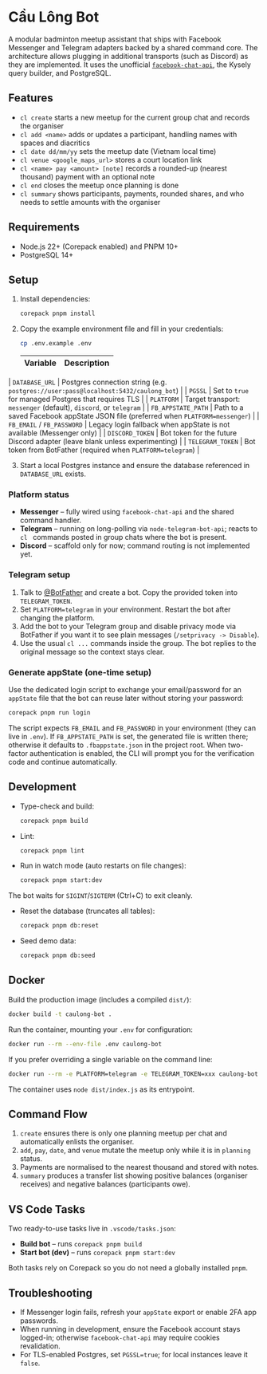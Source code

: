 # Cầu Lông Bot

A modular badminton meetup assistant that ships with Facebook Messenger and Telegram adapters backed by a shared command core. The architecture allows plugging in additional transports (such as Discord) as they are implemented. It uses the unofficial [`facebook-chat-api`](https://github.com/Schmavery/facebook-chat-api), the Kysely query builder, and PostgreSQL.

## Features

- `cl create` starts a new meetup for the current group chat and records the organiser
- `cl add <name>` adds or updates a participant, handling names with spaces and diacritics
- `cl date dd/mm/yy` sets the meetup date (Vietnam local time)
- `cl venue <google_maps_url>` stores a court location link
- `cl <name> pay <amount> [note]` records a rounded-up (nearest thousand) payment with an optional note
- `cl end` closes the meetup once planning is done
- `cl summary` shows participants, payments, rounded shares, and who needs to settle amounts with the organiser

## Requirements

- Node.js 22+ (Corepack enabled) and PNPM 10+
- PostgreSQL 14+

## Setup

1. Install dependencies:

   ```sh
   corepack pnpm install
   ```

2. Copy the example environment file and fill in your credentials:

   ```sh
   cp .env.example .env
   ```

   | Variable | Description |
   | --- | --- |
  | `DATABASE_URL` | Postgres connection string (e.g. `postgres://user:pass@localhost:5432/caulong_bot`) |
  | `PGSSL` | Set to `true` for managed Postgres that requires TLS |
  | `PLATFORM` | Target transport: `messenger` (default), `discord`, or `telegram` |
  | `FB_APPSTATE_PATH` | Path to a saved Facebook appState JSON file (preferred when `PLATFORM=messenger`) |
  | `FB_EMAIL` / `FB_PASSWORD` | Legacy login fallback when appState is not available (Messenger only) |
  | `DISCORD_TOKEN` | Bot token for the future Discord adapter (leave blank unless experimenting) |
  | `TELEGRAM_TOKEN` | Bot token from BotFather (required when `PLATFORM=telegram`) |

3. Start a local Postgres instance and ensure the database referenced in `DATABASE_URL` exists.

### Platform status

- **Messenger** – fully wired using `facebook-chat-api` and the shared command handler.
- **Telegram** – running on long-polling via `node-telegram-bot-api`; reacts to `cl ` commands posted in group chats where the bot is present.
- **Discord** – scaffold only for now; command routing is not implemented yet.

### Telegram setup

1. Talk to [@BotFather](https://t.me/BotFather) and create a bot. Copy the provided token into `TELEGRAM_TOKEN`.
2. Set `PLATFORM=telegram` in your environment. Restart the bot after changing the platform.
3. Add the bot to your Telegram group and disable privacy mode via BotFather if you want it to see plain messages (`/setprivacy -> Disable`).
4. Use the usual `cl ...` commands inside the group. The bot replies to the original message so the context stays clear.

### Generate appState (one-time setup)

Use the dedicated login script to exchange your email/password for an `appState` file that the bot can reuse later without storing your password:

```sh
corepack pnpm run login
```

The script expects `FB_EMAIL` and `FB_PASSWORD` in your environment (they can live in `.env`). If `FB_APPSTATE_PATH` is set, the generated file is written there; otherwise it defaults to `.fbappstate.json` in the project root. When two-factor authentication is enabled, the CLI will prompt you for the verification code and continue automatically.

## Development

- Type-check and build:

  ```sh
  corepack pnpm build
  ```

- Lint:

  ```sh
  corepack pnpm lint
  ```

- Run in watch mode (auto restarts on file changes):

  ```sh
  corepack pnpm start:dev
  ```

The bot waits for `SIGINT`/`SIGTERM` (Ctrl+C) to exit cleanly.

- Reset the database (truncates all tables):

  ```sh
  corepack pnpm db:reset
  ```

- Seed demo data:

  ```sh
  corepack pnpm db:seed
  ```

## Docker

Build the production image (includes a compiled `dist/`):

```sh
docker build -t caulong-bot .
```

Run the container, mounting your `.env` for configuration:

```sh
docker run --rm --env-file .env caulong-bot
```

If you prefer overriding a single variable on the command line:

```sh
docker run --rm -e PLATFORM=telegram -e TELEGRAM_TOKEN=xxx caulong-bot
```

The container uses `node dist/index.js` as its entrypoint.

## Command Flow

1. `create` ensures there is only one planning meetup per chat and automatically enlists the organiser.
2. `add`, `pay`, `date`, and `venue` mutate the meetup only while it is in `planning` status.
3. Payments are normalised to the nearest thousand and stored with notes.
4. `summary` produces a transfer list showing positive balances (organiser receives) and negative balances (participants owe).

## VS Code Tasks

Two ready-to-use tasks live in `.vscode/tasks.json`:

- **Build bot** – runs `corepack pnpm build`
- **Start bot (dev)** – runs `corepack pnpm start:dev`

Both tasks rely on Corepack so you do not need a globally installed `pnpm`.

## Troubleshooting

- If Messenger login fails, refresh your `appState` export or enable 2FA app passwords.
- When running in development, ensure the Facebook account stays logged-in; otherwise `facebook-chat-api` may require cookies revalidation.
- For TLS-enabled Postgres, set `PGSSL=true`; for local instances leave it `false`.
